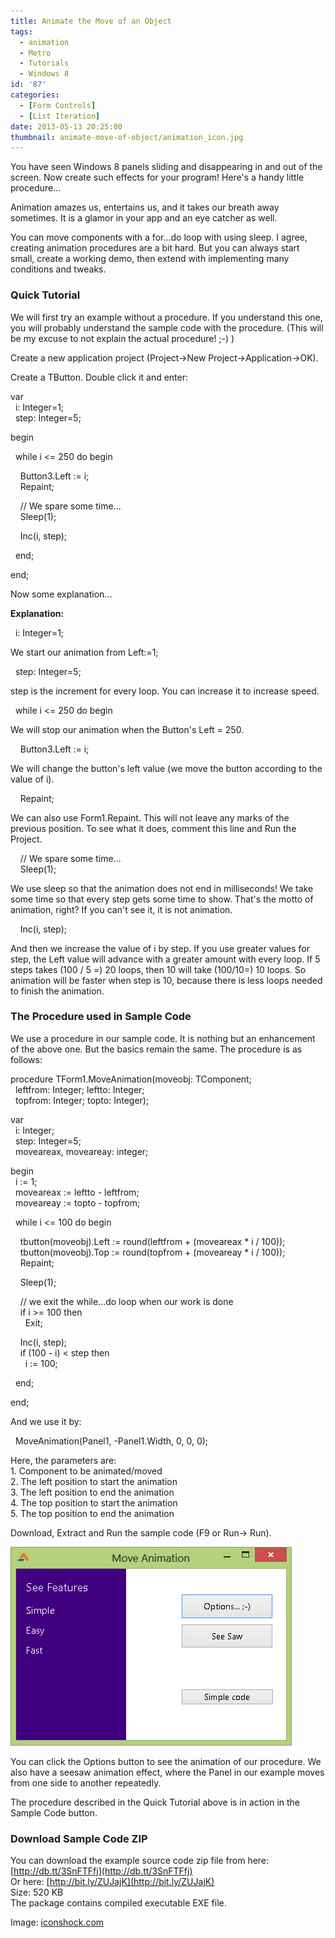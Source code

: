 ```yaml
---
title: Animate the Move of an Object
tags:
  - animation
  - Metro
  - Tutorials
  - Windows 8
id: '87'
categories:
  - [Form Controls]
  - [List Iteration]
date: 2013-05-13 20:25:00
thumbnail: animate-move-of-object/animation_icon.jpg
---
```


You have seen Windows 8 panels sliding and disappearing in and out of the screen. Now create such effects for your program! Here's a handy little procedure...
<!-- more -->
  
  
  
Animation amazes us, entertains us, and it takes our breath away sometimes. It is a glamor in your app and an eye catcher as well.  
  
You can move components with a for...do loop with using sleep. I agree, creating animation procedures are a bit hard. But you can always start small, create a working demo, then extend with implementing many conditions and tweaks.  
  

### Quick Tutorial

We will first try an example without a procedure. If you understand this one, you will probably understand the sample code with the procedure. (This will be my excuse to not explain the actual procedure! ;-) )  
  
Create a new application project (Project->New Project->Application->OK).  
  
Create a TButton. Double click it and enter:  
  

var  
  i: Integer=1;  
  step: Integer=5;  
  
begin  
  
  while i <= 250 do begin  
  
    Button3.Left := i;  
    Repaint;  
  
    // We spare some time...  
    Sleep(1);  
  
    Inc(i, step);  
  
  end;  
  
end;

  
Now some explanation...  
  
**Explanation:**  
  
  i: Integer=1;  
  
We start our animation from Left:=1;  
  
  step: Integer=5;  
  
step is the increment for every loop. You can increase it to increase speed.  
  
  while i <= 250 do begin  
  
We will stop our animation when the Button's Left = 250.  
  
    Button3.Left := i;  
  
We will change the button's left value (we move the button according to the value of i).  
  
    Repaint;  
  
We can also use Form1.Repaint. This will not leave any marks of the previous position. To see what it does, comment this line and Run the Project.  
  
    // We spare some time...  
    Sleep(1);  
  
We use sleep so that the animation does not end in milliseconds! We take some time so that every step gets some time to show. That's the motto of animation, right? If you can't see it, it is not animation.  
  
    Inc(i, step);  
  
And then we increase the value of i by step. If you use greater values for step, the Left value will advance with a greater amount with every loop. If 5 steps takes (100 / 5 =) 20 loops, then 10 will take (100/10=) 10 loops. So animation will be faster when step is 10, because there is less loops needed to finish the animation.  
  

### The Procedure used in Sample Code

We use a procedure in our sample code. It is nothing but an enhancement of the above one. But the basics remain the same. The procedure is as follows:  
  

procedure TForm1.MoveAnimation(moveobj: TComponent;  
  leftfrom: Integer; leftto: Integer;  
  topfrom: Integer; topto: Integer);  
  
var  
  i: Integer;  
  step: Integer=5;  
  moveareax, moveareay: integer;  
  
begin  
  i := 1;  
  moveareax := leftto - leftfrom;  
  moveareay := topto - topfrom;  
  
  while i <= 100 do begin  
  
    tbutton(moveobj).Left := round(leftfrom + (moveareax \* i / 100));  
    tbutton(moveobj).Top := round(topfrom + (moveareay \* i / 100));  
    Repaint;  
  
    Sleep(1);  
  
    // we exit the while...do loop when our work is done  
    if i >= 100 then  
      Exit;  
  
    Inc(i, step);  
    if (100 - i) < step then  
      i := 100;  
  
  end;  
  
end;

  
And we use it by:  
  

  MoveAnimation(Panel1, -Panel1.Width, 0, 0, 0);

  
Here, the parameters are:  
1\. Component to be animated/moved  
2\. The left position to start the animation  
3\. The left position to end the animation  
4\. The top position to start the animation  
5\. The top position to end the animation  
  
Download, Extract and Run the sample code (F9 or Run-> Run).  
  

![Component Move Animation in Lazarus](animate-move-of-object/form-component-animation.gif "Component Move Animation in Lazarus")

  
  
You can click the Options button to see the animation of our procedure. We also have a seesaw animation effect, where the Panel in our example moves from one side to another repeatedly.  
  
The procedure described in the Quick Tutorial above is in action in the Sample Code button.  
  
  

### Download Sample Code ZIP

You can download the example source code zip file from here: [http://db.tt/3SnFTFfj](http://db.tt/3SnFTFfj)  
Or here: [http://bit.ly/ZUJajK](http://bit.ly/ZUJajK)  
Size: 520 KB  
The package contains compiled executable EXE file.  
  
Image: [iconshock.com](http://www.iconshock.com/img_jpg/STROKE/graphics/jpg/128/animation_icon.jpg)